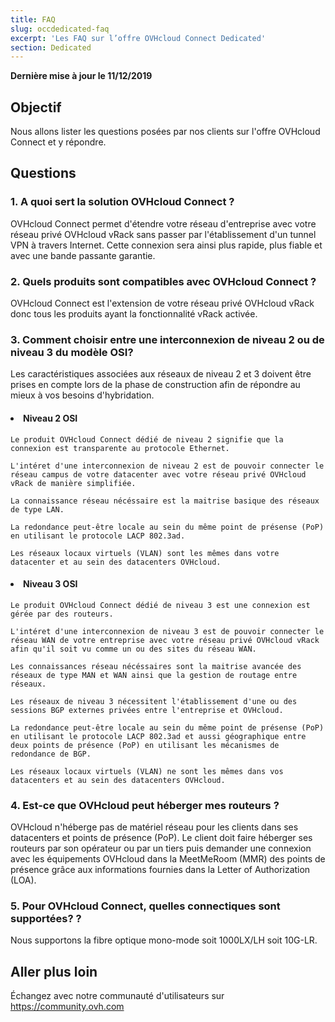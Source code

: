 ```yaml
---
title: FAQ
slug: occdedicated-faq
excerpt: 'Les FAQ sur l’offre OVHcloud Connect Dedicated'
section: Dedicated
---
```


**Dernière mise à jour le 11/12/2019**

## Objectif

Nous allons lister les questions posées par nos clients sur l'offre OVHcloud Connect et y répondre.

## Questions

### 1. A quoi sert la solution OVHcloud Connect ?

OVHcloud Connect permet d'étendre votre réseau d'entreprise avec votre réseau privé OVHcloud vRack sans passer par l'établissement d'un tunnel VPN à travers Internet. Cette connexion sera ainsi plus rapide, plus fiable et avec une bande passante garantie.

### 2. Quels produits sont compatibles avec OVHcloud Connect ?

OVHcloud Connect est l'extension de votre réseau privé OVHcloud vRack donc tous les produits ayant la fonctionnalité vRack activée.


### 3. Comment choisir entre une interconnexion de niveau 2 ou de niveau 3 du modèle OSI?

Les caractéristiques associées aux réseaux de niveau 2 et 3 doivent être prises en compte lors de la phase de construction afin de répondre au mieux à vos besoins d'hybridation.

#### <li> Niveau 2 OSI </li>

    Le produit OVHcloud Connect dédié de niveau 2 signifie que la connexion est transparente au protocole Ethernet.

    L'intéret d'une interconnexion de niveau 2 est de pouvoir connecter le réseau campus de votre datacenter avec votre réseau privé OVHcloud vRack de manière simplifiée. 

    La connaissance réseau nécéssaire est la maitrise basique des réseaux de type LAN. 

    La redondance peut-être locale au sein du même point de présense (PoP) en utilisant le protocole LACP 802.3ad.

    Les réseaux locaux virtuels (VLAN) sont les mêmes dans votre datacenter et au sein des datacenters OVHcloud.

#### <li> Niveau 3 OSI </li>

    Le produit OVHcloud Connect dédié de niveau 3 est une connexion est gérée par des routeurs. 

    L'intéret d'une interconnexion de niveau 3 est de pouvoir connecter le réseau WAN de votre entreprise avec votre réseau privé OVHcloud vRack afin qu'il soit vu comme un ou des sites du réseau WAN. 

    Les connaissances réseau nécéssaires sont la maitrise avancée des réseaux de type MAN et WAN ainsi que la gestion de routage entre réseaux. 

    Les réseaux de niveau 3 nécessitent l'établissement d'une ou des sessions BGP externes privées entre l'entreprise et OVHcloud. 

    La redondance peut-être locale au sein du même point de présense (PoP) en utilisant le protocole LACP 802.3ad et aussi géographique entre deux points de présence (PoP) en utilisant les mécanismes de redondance de BGP.

    Les réseaux locaux virtuels (VLAN) ne sont les mêmes dans vos datacenters et au sein des datacenters OVHcloud.

### 4. Est-ce que OVHcloud peut héberger mes routeurs ?

OVHcloud n'héberge pas de matériel réseau pour les clients dans ses datacenters et points de présence (PoP). Le client doit faire héberger ses routeurs par son opérateur ou par un tiers puis demander une connexion avec les équipements OVHcloud dans la MeetMeRoom (MMR) des points de présence grâce aux informations fournies dans la Letter of Authorization (LOA). 


### 5. Pour OVHcloud Connect, quelles connectiques sont supportées?  ?

Nous supportons la fibre optique mono-mode soit 1000LX/LH soit 10G-LR.

## Aller plus loin

Échangez avec notre communauté d'utilisateurs sur <https://community.ovh.com>
